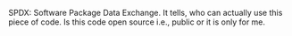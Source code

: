 SPDX: Software Package Data Exchange. It tells, who can actually use this piece of code. Is this code open source i.e., public or it is only for me. 